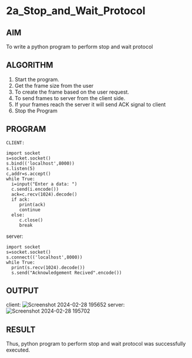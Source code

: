 # 2a_Stop_and_Wait_Protocol
## AIM 
To write a python program to perform stop and wait protocol
## ALGORITHM
1. Start the program.
2. Get the frame size from the user
3. To create the frame based on the user request.
4. To send frames to server from the client side.
5. If your frames reach the server it will send ACK signal to client
6. Stop the Program
## PROGRAM
```
CLIENT:

import socket
s=socket.socket()
s.bind(('localhost',8000))
s.listen(5)
c,addr=s.accept()
while True:
  i=input("Enter a data: ")
  c.send(i.encode())
  ack=c.recv(1024).decode()
  if ack:
     print(ack)
     continue
  else:
     c.close()
     break
```
server:
```
import socket
s=socket.socket()
s.connect(('localhost',8000))
while True:
  print(s.recv(1024).decode())
  s.send("Acknowledgement Recived".encode())
```

## OUTPUT
client:
![Screenshot 2024-02-28 195652](https://github.com/HARISHA2006/2a_Stop_and_Wait_Protocol/assets/148843830/d00f6d71-0764-4830-8a58-f5858f6a0bed)
server:
![Screenshot 2024-02-28 195702](https://github.com/HARISHA2006/2a_Stop_and_Wait_Protocol/assets/148843830/5b483b8f-3397-4962-ac63-d27b1591588d)
## RESULT
Thus, python program to perform stop and wait protocol was successfully executed.
